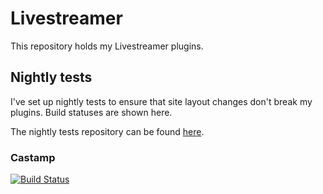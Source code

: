 # Livestreamer

This repository holds my Livestreamer plugins.

## Nightly tests

I've set up nightly tests to ensure that site layout changes don't break my
plugins. Build statuses are shown here.

The nightly tests repository can be found
[here](https://github.com/rbong/livestreamer-nightly).

### Castamp

[![Build Status](https://travis-ci.org/rbong/livestreamer-nightly.svg?branch=castamp)](https://travis-ci.org/rbong/livestreamer-nightly)
